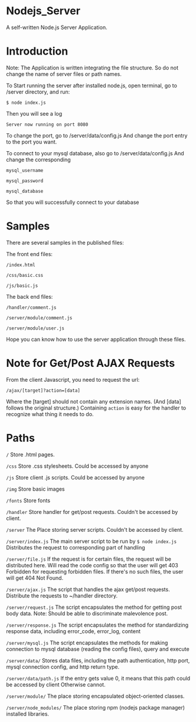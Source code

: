 # Nodejs_Server

A self-written Node.js Server Application. 

# Introduction

Note: The Application is written integrating the file structure. So do not change the name of server files or path names.

To Start running the server after installed node.js, open terminal, go to /server directory, and run:

    $ node index.js
    
Then you will see a log

    Server now running on port 8080

To change the port, go to /server/data/config.js
And change the port entry to the port you want.

To connect to your mysql database, also go to /server/data/config.js
And change the corresponding

    mysql_username
    
    mysql_password
    
    mysql_database
    
So that you will successfully connect to your database

# Samples

There are several samples in the published files:

The front end files: 

    /index.html
    
    /css/basic.css
    
    /js/basic.js

The back end files:

    /handler/comment.js
    
    /server/module/comment.js
    
    /server/module/user.js
    
Hope you can know how to use the server application through these files.

# Note for Get/Post AJAX Requests

From the client Javascript, you need to request the url: 

    /ajax/[target]?action=[data]

Where the [target] should not contain any extension names. (And [data] follows the original structure.)
Containing <code>action</code> is easy for the handler to recognize what thing it needs to do.

# Paths

<code>/</code>
Store .html pages.

<code>/css</code>
Store .css stylesheets. Could be accessed by anyone

<code>/js</code>
Store client .js scripts. Could be accessed by anyone

<code>/img</code>
Store basic images

<code>/fonts</code>
Store fonts

<code>/handler</code>
Store handler for get/post requests. Couldn't be accessed by client. 

<code>/server</code>
The Place storing server scripts. Couldn't be accessed by client.

<code>/server/index.js</code>
The main server script to be run by 
  <code>$ node index.js</code>
Distributes the request to corresponding part of handling

<code>/server/file.js</code>
If the request is for certain files, the request will be distributed here. 
Will read the code config so that the user will get 403 Forbidden for requesting forbidden files. 
If there's no such files, the user will get 404 Not Found. 

<code>/server/ajax.js</code>
The script that handles the ajax get/post requests. Distribute the requests to ~/handler directory. 

<code>/server/request.js</code>
The script encapsulates the method for getting post body data. 
Note: Should be able to discriminate malevolence post.

<code>/server/response.js</code>
The script encapsulates the method for standardizing response data, including error_code, error_log, content

<code>/server/mysql.js</code>
The script encapsulates the methods for making connection to mysql database (reading the config files), 
query and execute

<code>/server/data/</code>
Stores data files, including the path authentication, http port, mysql connection config, and http return type. 

<code>/server/data/path.js</code>
If the entry gets value 0, it means that this path could be accessed by client
Otherwise cannot.

<code>/server/module/</code>
The place storing encapsulated object-oriented classes. 

<code>/server/node_modules/</code>
The place storing npm (nodejs package manager) installed libraries.
